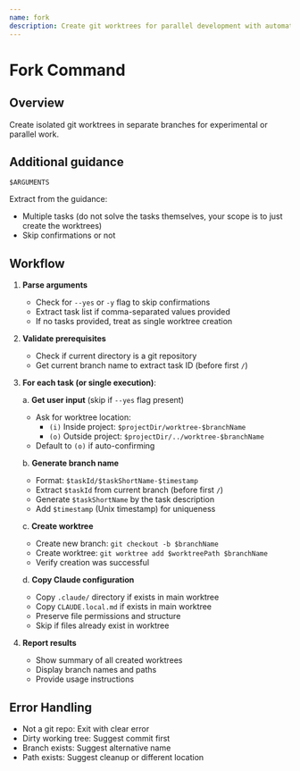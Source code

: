 ```yaml
---
name: fork
description: Create git worktrees for parallel development with automatic Claude configuration copying
---
```


# Fork Command

## Overview
Create isolated git worktrees in separate branches for experimental or parallel work.

## Additional guidance

```
$ARGUMENTS
```

Extract from the guidance:
- Multiple tasks (do not solve the tasks themselves, your scope is to just create the worktrees)
- Skip confirmations or not

## Workflow

1. **Parse arguments**
   - Check for `--yes` or `-y` flag to skip confirmations
   - Extract task list if comma-separated values provided
   - If no tasks provided, treat as single worktree creation

2. **Validate prerequisites**
   - Check if current directory is a git repository
   - Get current branch name to extract task ID (before first `/`)

3. **For each task (or single execution)**:
   
   a. **Get user input** (skip if `--yes` flag present)
      - Ask for worktree location:
        - `(i)` Inside project: `$projectDir/worktree-$branchName`
        - `(o)` Outside project: `$projectDir/../worktree-$branchName`
      - Default to `(o)` if auto-confirming

   b. **Generate branch name**
      - Format: `$taskId/$taskShortName-$timestamp`
      - Extract `$taskId` from current branch (before first `/`)
      - Generate `$taskShortName` by the task description
      - Add `$timestamp` (Unix timestamp) for uniqueness

   c. **Create worktree**
      - Create new branch: `git checkout -b $branchName`
      - Create worktree: `git worktree add $worktreePath $branchName`
      - Verify creation was successful
      
   d. **Copy Claude configuration**
      - Copy `.claude/` directory if exists in main worktree
      - Copy `CLAUDE.local.md` if exists in main worktree
      - Preserve file permissions and structure
      - Skip if files already exist in worktree

4. **Report results**
   - Show summary of all created worktrees
   - Display branch names and paths
   - Provide usage instructions

## Error Handling
- Not a git repo: Exit with clear error
- Dirty working tree: Suggest commit first
- Branch exists: Suggest alternative name
- Path exists: Suggest cleanup or different location